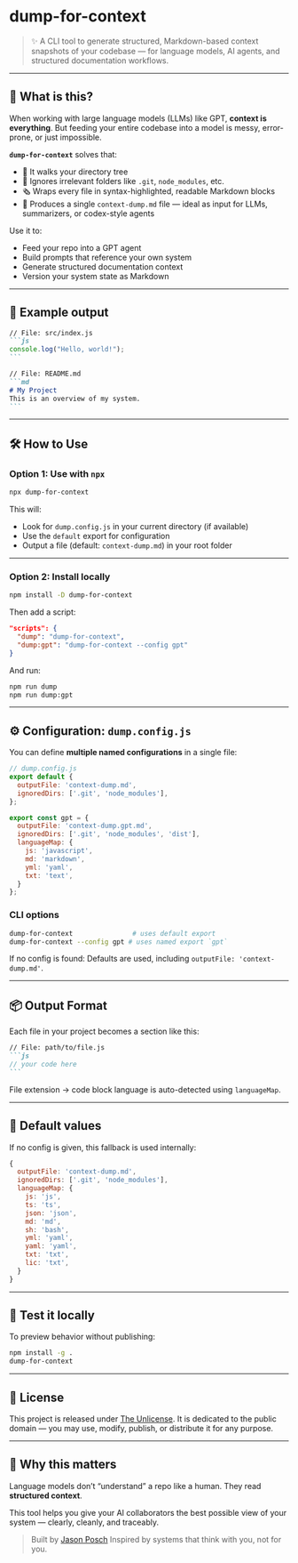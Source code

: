 # dump-for-context

> ✨ A CLI tool to generate structured, Markdown-based context snapshots of your codebase — for language models, AI agents, and structured documentation workflows.

---

## 🧐 What is this?

When working with large language models (LLMs) like GPT, **context is everything**.
But feeding your entire codebase into a model is messy, error-prone, or just impossible.

**`dump-for-context`** solves that:

* 📂 It walks your directory tree
* 🧹 Ignores irrelevant folders like `.git`, `node_modules`, etc.
* 🗞 Wraps every file in syntax-highlighted, readable Markdown blocks
* 🧠 Produces a single `context-dump.md` file — ideal as input for LLMs, summarizers, or codex-style agents

Use it to:

* Feed your repo into a GPT agent
* Build prompts that reference your own system
* Generate structured documentation context
* Version your system state as Markdown

---

## 🥪 Example output

````md
// File: src/index.js
```js
console.log("Hello, world!");
```

// File: README.md
```md
# My Project
This is an overview of my system.
```

````

---

## 🛠 How to Use

### Option 1: Use with `npx`

```bash
npx dump-for-context
````

This will:

* Look for `dump.config.js` in your current directory (if available)
* Use the `default` export for configuration
* Output a file (default: `context-dump.md`) in your root folder

---

### Option 2: Install locally

```bash
npm install -D dump-for-context
```

Then add a script:

```json
"scripts": {
  "dump": "dump-for-context",
  "dump:gpt": "dump-for-context --config gpt"
}
```

And run:

```bash
npm run dump
npm run dump:gpt
```

---

## ⚙️ Configuration: `dump.config.js`

You can define **multiple named configurations** in a single file:

```js
// dump.config.js
export default {
  outputFile: 'context-dump.md',
  ignoredDirs: ['.git', 'node_modules'],
};

export const gpt = {
  outputFile: 'context-dump.gpt.md',
  ignoredDirs: ['.git', 'node_modules', 'dist'],
  languageMap: {
    js: 'javascript',
    md: 'markdown',
    yml: 'yaml',
    txt: 'text',
  }
};
```

### CLI options

```bash
dump-for-context               # uses default export
dump-for-context --config gpt # uses named export `gpt`
```

If no config is found:
Defaults are used, including `outputFile: 'context-dump.md'`.

---

## 📦 Output Format

Each file in your project becomes a section like this:

````md
// File: path/to/file.js
```js
// your code here
```
````

File extension → code block language is auto-detected using `languageMap`.

---

## 📌 Default values

If no config is given, this fallback is used internally:

```js
{
  outputFile: 'context-dump.md',
  ignoredDirs: ['.git', 'node_modules'],
  languageMap: {
    js: 'js',
    ts: 'ts',
    json: 'json',
    md: 'md',
    sh: 'bash',
    yml: 'yaml',
    yaml: 'yaml',
    txt: 'txt',
    lic: 'txt',
  }
}
````

---

## 🥪 Test it locally

To preview behavior without publishing:

```bash
npm install -g .
dump-for-context
```

---

## 📄 License

This project is released under [The Unlicense](./UNLICENSE).
It is dedicated to the public domain — you may use, modify, publish, or distribute it for any purpose.

---

## 🧭 Why this matters

Language models don’t “understand” a repo like a human.
They read **structured context**.

This tool helps you give your AI collaborators the best possible view of your system — clearly, cleanly, and traceably.

> Built by [Jason Posch](https://github.com/technikhighknee)
> Inspired by systems that think with you, not for you.
